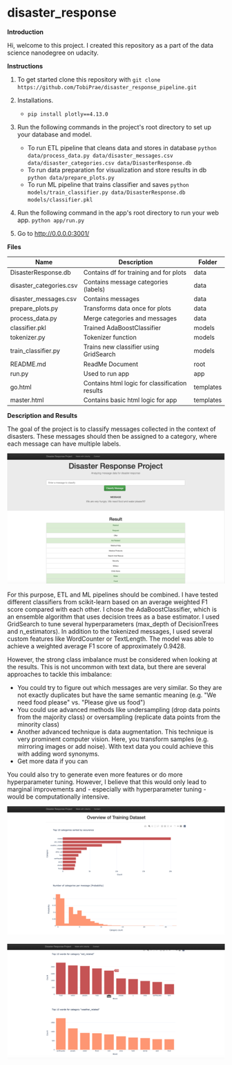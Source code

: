 # disaster_response

**Introduction**

Hi, welcome to this project. I created this repository as a part of the data science nanodegree on udacity.

**Instructions**
1. To get started clone this repository with 
`git clone https://github.com/TobiPrae/disaster_response_pipeline.git`

2. Installations.
    - `pip install plotly==4.13.0`

3. Run the following commands in the project's root directory to set up your database and model.

    - To run ETL pipeline that cleans data and stores in database
        `python data/process_data.py data/disaster_messages.csv data/disaster_categories.csv data/DisasterResponse.db`
    - To run data preparation for visualization and store results in db
        `python data/prepare_plots.py`
    - To run ML pipeline that trains classifier and saves
        `python models/train_classifier.py data/DisasterResponse.db models/classifier.pkl`

4. Run the following command in the app's root directory to run your web app.
    `python app/run.py`

5. Go to http://0.0.0.0:3001/

**Files** 

| Name                   | Description                                   | Folder   |
| ---------------------- |-----------------------------------------------| ---------|
| DisasterResponse.db    | Contains df for training and for plots        | data     |
| disaster_categories.csv| Contains message categories (labels)          | data     |
| disaster_messages.csv  | Contains messages                             | data     |
| prepare_plots.py       | Transforms data once for plots                | data     |
| process_data.py        | Merge categories and messages                 | data     |
| classifier.pkl         | Trained AdaBoostClassifier                    | models   |
| tokenizer.py           | Tokenizer function                            | models   |
| train_classifier.py    | Trains new classifier using GridSearch        | models   |
| README.md              | ReadMe Document                               | root     |
| run.py                 | Used to run app                               | app      |
| go.html                | Contains html logic for classification results| templates|
| master.html            | Contains basic html logic for app             | templates|

**Description and Results**

The goal of the project is to classify messages collected in the context of disasters. These messages should then be assigned to a category, where each message can have multiple labels.

![search](search.png)

For this purpose, ETL and ML pipelines should be combined. I have tested different classifiers from scikit-learn based on an average weighted F1 score compared with each other. I chose the AdaBoostClassifier, which is an ensemble algorithm that uses decision trees as a base estimator. I used GridSearch to tune several hyperparameters (max_depth of DecisionTrees and n_estimators). In addition to the tokenized messages, I used several custom features like WordCounter or TextLength. The model was able to achieve a weighted average F1 score of approximately 0.9428.

However, the strong class imbalance must be considered when looking at the results. This is not uncommon with text data, but there are several approaches to tackle this imbalance:
- You could try to figure out which messages are very similar. So they are not exactly duplicates but have the same semantic meaning (e.g. "We need food please" vs. "Please give us food")
- You could use advanced methods like undersampling (drop data points from the majority class) or oversampling (replicate data points from the minority class)
- Another advanced technique is data augmentation. This technique is very prominent computer vision. Here, you transform samples (e.g. mirroring images or add noise). With text data you could achieve this with adding word synonyms.
- Get more data if you can

You could also try to generate even more features or do more hyperparameter tuning. However, I believe that this would only lead to marginal improvements and - especially with hyperparameter tuning - would be computationally intensive.

![plot1](plot1.png)

![plot2](plot2.png)
